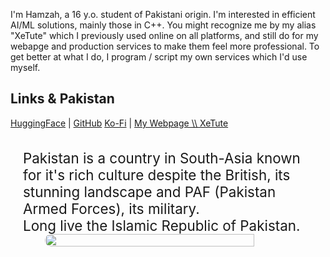 I'm Hamzah, a 16 y.o. student of Pakistani origin. I'm interested in efficient AI/ML solutions, mainly those in C++. You might recognize me by my alias "XeTute" which I previously used online on all platforms, and still do for my webapge and production services to make them feel more professional.
To get better at what I do, I program / script my own services which I'd use myself.  

## Links & Pakistan
[HuggingFace](https://huggingface.co/Hamzah-Asadullah) | [GitHub](https://github.com/XeTute) [Ko-Fi](https://ko-fi.com/hamzahasadullah) | [My Webpage \\\\ XeTute](https://xetute.com)

<div style="display: flex; flex-direction: column; justify-content: center; align-items: center; font-size: 1.4rem; padding: 20px;">
  Pakistan is a country in South-Asia known for it's rich culture despite the British, its stunning landscape and PAF (Pakistan Armed Forces), its military.<br>
  Long live the Islamic Republic of Pakistan.
  <img src="https://upload.wikimedia.org/wikipedia/commons/3/32/Flag_of_Pakistan.svg" style="width: 85%; max-width: 512px; border-radius: 25px;"/>
</div>
